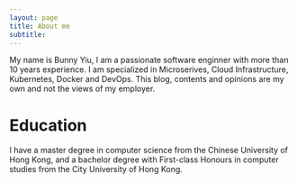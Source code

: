```yaml
---
layout: page
title: About me
subtitle:
---
```


My name is Bunny Yiu, I am a passionate software enginner with more than 10 years experience.
I am specialized in Microserives, Cloud Infrastructure, Kubernetes, Docker and DevOps.
This blog, contents and opinions are my own and not the views of my employer.

# Education
I have a master degree in computer science from the Chinese University of Hong Kong, and a bachelor degree with First-class Honours in computer studies from the City University of Hong Kong.

